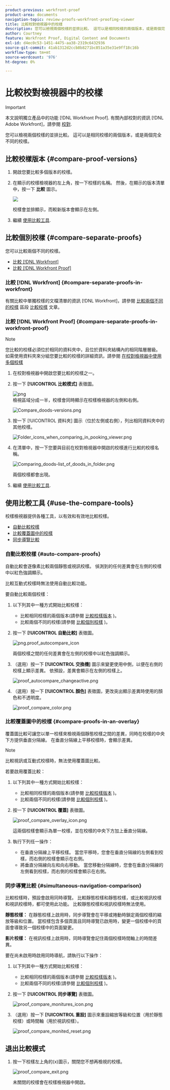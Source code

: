 ```yaml
---
product-previous: workfront-proof
product-area: documents
navigation-topic: review-proofs-workfront-proofing-viewer
title: 比較校對檢視器中的校樣
description: 您可以檢視兩個校樣的並排比較。 這可以是相同校樣的兩個版本，或是兩個完全不同的校樣。
author: Courtney
feature: Workfront Proof, Digital Content and Documents
exl-id: d4ec0c53-1451-4475-aa38-2319c6432936
source-git-commit: 41ab1312d2ccb8b8271bc851a35e31e9ff18c16b
workflow-type: tm+mt
source-wordcount: '976'
ht-degree: 0%

---
```


# 比較校對檢視器中的校樣

>[!IMPORTANT]
>
>本文說明獨立產品中的功能 [!DNL Workfront Proof]. 有關內部校對的資訊 [!DNL Adobe Workfront]，請參閱 [校對](../../../review-and-approve-work/proofing/proofing.md).

您可以檢視兩個校樣的並排比較。 這可以是相同校樣的兩個版本，或是兩個完全不同的校樣。

## 比較校樣版本 {#compare-proof-versions}

1. 開啟您要比較多個版本的校樣。
1. 在顯示的校樣檢視器的左上角，按一下校樣的名稱。 然後，在顯示的版本清單中，按一下 **比較** 圖示。

   ![](assets/compare-proofs-choose-version-350x115.jpg)

   校樣會並排顯示，而較新版本會顯示在左側。

   <!--
   <p class="preview" data-mc-conditions="QuicksilverOrClassic.Draft mode">Separate breadcrumbs above each proof allow you to view and go to the work item associated with the proof:</p>
   -->

   <!--
   <p class="preview" data-mc-conditions="QuicksilverOrClassic.Draft mode"> <img src="assets/compare-proofs-breadcrumbs-350x148.jpg" style="width: 350;height: 148;"> </p>
   -->

1. 繼續 [使用比較工具](#use-the-compare-tools).

## 比較個別校樣 {#compare-separate-proofs}

您可以比較兩個不同的校樣。

* [比較 [!DNL Workfront]](#compare-separate-proofs-in-workfront)
* [比較 [!DNL Workfront Proof]](#compare-separate-proofs-in-workfront-proof)

### 比較 [!DNL Workfront] {#compare-separate-proofs-in-workfront}

有關比較中單獨校樣的文檔清單的資訊 [!DNL Workfront]，請參閱 [比較兩個不同的校樣](../../../review-and-approve-work/proofing/reviewing-proofs-within-workfront/review-a-proof/compare-proofs.md#comparing-two-proofs-from-a-document-list) 區段 [比較校樣](../../../review-and-approve-work/proofing/reviewing-proofs-within-workfront/review-a-proof/compare-proofs.md) 文章。

### 比較 [!DNL Workfront Proof] {#compare-separate-proofs-in-workfront-proof}

>[!NOTE]
>
>您比較的校樣必須位於相同的資料夾中，且位於資料夾結構內的相同階層層級。 如需使用資料夾來分組您要比較的校樣的詳細資訊，請參閱 [在校對檢視器中使用多個校樣](../../../workfront-proof/wp-work-proofsfiles/review-proofs-wpv/work-with-multiple-proofs.md)

1. 在校對檢視器中開啟您要比較的校樣之一。
1. 按一下 **[!UICONTROL 比較模式]** 表徵圖。

   ![png](assets/proof-compare-icon.png)\
   檢視區域分成一半，校樣會同時顯示在校樣檢視器的左側和右側。

   ![Compare_doods-versions.png](assets/compare-proofs-versions-350x180.png)

1. 按一下 [!UICONTROL 資料夾] 圖示（位於左側或右側），列出相同資料夾中的其他校樣。

   ![Folder_icons_when_comparing_in_pooking_viewer.png](assets/folder-icons-when-comparing-in-proofing-viewer-350x121.png)

1. 在清單中，按一下您要與目前在校對檢視器中開啟的校樣進行比較的校樣名稱。

   ![Comparing_doods-list_of_doods_in_folder.png](assets/comparing-proofs-list-of-proofs-in-folder-350x89.png)

   兩個校樣都會出現。

1. 繼續 [使用比較工具](#use-the-compare-tools).

## 使用比較工具 {#use-the-compare-tools}

校樣檢視器提供各種工具，以有效和有效地比較校樣。

* [自動比較校樣](#auto-compare-proofs)
* [比較覆蓋圖中的校樣](#compare-proofs-in-an-overlay)
* [同步導覽比較](#simultaneous-navigation-comparison)

### 自動比較校樣 {#auto-compare-proofs}

自動比較會逐像素比較兩個靜態或視訊校樣。 偵測到的任何差異會在左側的校樣中以紅色強調顯示。

比較互動式校樣時無法使用自動比較功能。

要自動比較兩個校樣：

1. 以下列其中一種方式開始比較校樣：

   * 比較相同校樣的兩個版本(請參閱 [比較校樣版本](#compare-proof-versions) )。
   * 比較兩個不同的校樣(請參閱 [比較個別校樣](#compare-separate-proofs) )。

1. 按一下 **[!UICONTROL 自動比較]** 表徵圖。

   ![png.proof_autocompare_icon](assets/proof-autocompare-icon-31x32.png)

   兩個校樣之間的任何差異會在左側的校樣中以紅色強調顯示。

1. （選用）按一下 **[!UICONTROL 交換機]** 圖示來變更使用中側，以便在右側的校樣上顯示差異。 依預設，差異會顯示在左側的校樣上。

   ![proof_autocompare_changeactive.png](assets/proof-autocompare-changeactive.png)

1. （選用）按一下 **[!UICONTROL 顏色]** 表徵圖，更改突出顯示差異時使用的顏色和不透明度。

   ![proof_compare_color.png](assets/proof-compare-color.png)

### 比較覆蓋圖中的校樣 {#compare-proofs-in-an-overlay}

覆蓋圖比較可讓您以單一校樣來檢視兩個靜態校樣之間的差異，同時在校樣的中央下方提供垂直分隔線。 在垂直分隔線上平移校樣時，會顯示差異。

>[!NOTE]
>
>比較視訊或互動式校樣時，無法使用覆蓋圖比較。

若要啟用覆蓋比較：

1. 以下列其中一種方式開始比較校樣：

   * 比較相同校樣的兩個版本(請參閱 [比較校樣版本](#compare-proof-versions) )。
   * 比較兩個不同的校樣(請參閱 [比較個別校樣](#compare-separate-proofs) )。

1. 按一下 **[!UICONTROL 覆蓋]** 表徵圖。

   ![proof_compare_overlay_icon.png](assets/proof-compare-overlay-icon.png)

   這兩個校樣會顯示為單一校樣，並在校樣的中央下方加上垂直分隔線。

1. 執行下列任一操作：

   * 在垂直分隔線上平移校樣。 當您平移時，您會在垂直分隔線的左側看到校樣，而右側的校樣會顯示在右側。
   * 將垂直分隔線向左和向右移動。 當您移動分隔線時，您會在垂直分隔線的左側看到校樣，而右側的校樣會顯示在右側。

### 同步導覽比較 {#simultaneous-navigation-comparison}

比較校樣時，預設會啟用同時導覽。 比較靜態校樣和靜態校樣，或比較視訊校樣和視訊校樣時，都可使用此功能。 比較靜態校樣和視訊校樣時無法使用。

**靜態校樣：** 在靜態校樣上啟用時，同步導覽會在平移或捲動時鎖定兩個校樣的縮放等級和位置。 當校樣包含多個頁面且同時導覽已啟用時，變更一個校樣中的頁面會導致另一個校樣中的頁面變更。

**影片校樣：** 在視訊校樣上啟用時，同時導覽會記住兩個校樣時間軸上的時間差異。

要在尚未啟用時啟用同時導航，請執行以下操作：

1. 以下列其中一種方式開始比較校樣：

   * 比較相同校樣的兩個版本(請參閱 [比較校樣版本](#compare-proof-versions) )。
   * 比較兩個不同的校樣(請參閱 [比較個別校樣](#compare-separate-proofs) )。

1. 按一下 **[!UICONTROL 同步導覽]** 表徵圖。

   ![proof_compare_monitures_icon.png](assets/proof-compare-simultaneous-icon.png)

1. （選用）按一下 **[!UICONTROL 重設]** 圖示來重設縮放等級和位置（用於靜態校樣）或時間軸（用於視訊校樣）。

   ![proof_compare_monited_reset.png](assets/proof-compare-simultaneous-reset.png)

## 退出比較模式

1. 按一下校樣左上角的(x)圖示，關閉您不想再檢視的校樣。

   ![proof_compare_exit.png](assets/proof-compare-exit-350x163.png)

   未關閉的校樣會在校樣檢視器中開啟。
